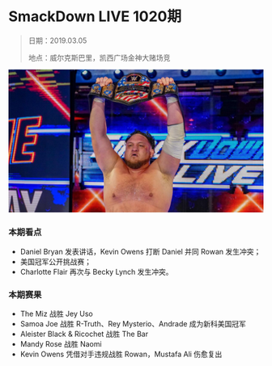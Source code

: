 # SmackDown LIVE 1020期 

> 日期：2019.03.05
>
> 地点：威尔克斯巴里，凯西广场金神大赌场竞

![](head.jpg)

### 本期看点

- Daniel Bryan 发表讲话，Kevin Owens 打断 Daniel 并同 Rowan 发生冲突；
- 美国冠军公开挑战赛；
- Charlotte Flair 再次与 Becky Lynch 发生冲突。

### 本期赛果

- The Miz 战胜 Jey Uso
- Samoa Joe 战胜 R-Truth、Rey Mysterio、Andrade 成为新科美国冠军
- Aleister Black & Ricochet 战胜 The Bar
- Mandy Rose 战胜 Naomi
- Kevin Owens 凭借对手违规战胜 Rowan，Mustafa Ali 伤愈复出